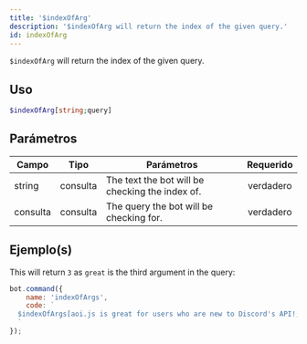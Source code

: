 ```yaml
---
title: '$indexOfArg'
description: '$indexOfArg will return the index of the given query.'
id: indexOfArg
---
```


`$indexOfArg` will return the index of the given query.

## Uso

```php
$indexOfArg[string;query]
```

## Parámetros

| Campo    | Tipo     | Parámetros                                      | Requerido |
| -------- | -------- | ----------------------------------------------- |:---------:|
| string   | consulta | The text the bot will be checking the index of. | verdadero |
| consulta | consulta | The query the bot will be checking for.         | verdadero |

## Ejemplo(s)

This will return `3` as `great` is the third argument in the query:

```javascript
bot.command({
    name: 'indexOfArgs',
    code: `
  $indexOfArgs[aoi.js is great for users who are new to Discord's API!;great]
  `
});
```
